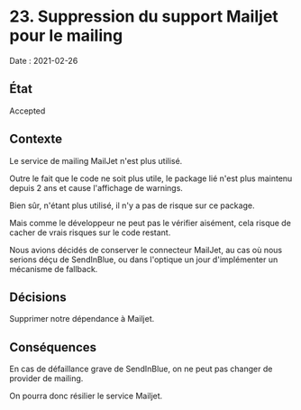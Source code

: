 # 23. Suppression du support Mailjet pour le mailing

Date : 2021-02-26

## État

Accepted

## Contexte

Le service de mailing MailJet n'est plus utilisé.

Outre le fait que le code ne soit plus utile, le package lié n'est plus maintenu depuis 2 ans et cause l'affichage de warnings.

Bien sûr, n'étant plus utilisé, il n'y a pas de risque sur ce package.

Mais comme le développeur ne peut pas le vérifier aisément, cela risque de cacher de vrais risques sur le code restant.

Nous avions décidés de conserver le connecteur MailJet, au cas où nous serions déçu de SendInBlue, ou dans l'optique un jour d'implémenter un mécanisme de fallback.

## Décisions

Supprimer notre dépendance à Mailjet.

## Conséquences

En cas de défaillance grave de SendInBlue, on ne peut pas changer de provider de mailing.

On pourra donc résilier le service Mailjet.
